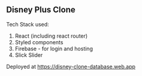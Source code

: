 ## Disney Plus Clone

Tech Stack used:
1. React (including react router)
2. Styled components
4. Firebase - for login and hosting
5. Slick Slider

Deployed at https://disney-clone-database.web.app

